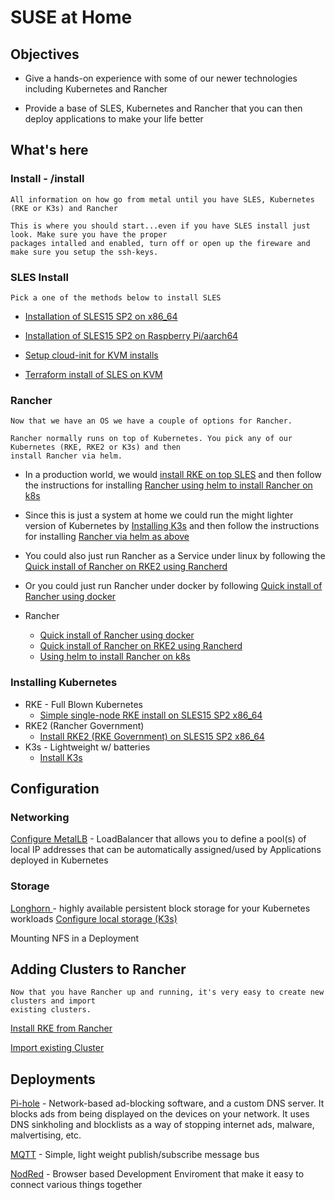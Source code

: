 # SUSE at Home

## Objectives

* Give a hands-on experience with some of our newer technologies including Kubernetes and Rancher

* Provide a base of SLES, Kubernetes and Rancher that you can then deploy applications to make your life better


## What's here

### Install - /install 
    All information on how go from metal until you have SLES, Kubernetes (RKE or K3s) and Rancher 
    
    This is where you should start...even if you have SLES install just look. Make sure you have the proper
    packages intalled and enabled, turn off or open up the fireware and make sure you setup the ssh-keys.

### SLES Install
    Pick a one of the methods below to install SLES

- <a href="install/InstallSLESonx86.md">Installation of SLES15 SP2 on  x86_64</a>
- <a href="install/InstallSLESonRPi.md">Installation of SLES15 SP2 on Raspberry Pi/aarch64</a>

- <a href="install/InstallSLE15-JeOS-KVM-Cloud-init.md">Setup cloud-init for KVM installs</a>
- <a href="https://github.com/zoopster/junk/tree/master/tf-sles15-cloudinit">Terraform install of SLES on KVM</a>



### Rancher
    Now that we have an OS we have a couple of options for Rancher.

    Rancher normally runs on top of Kubernetes. You pick any of our Kubernetes (RKE, RKE2 or K3s) and then 
    install Rancher via helm.  

- In a production world, we would <a href="install/InstallRKEonSLES15x86_64.md">install RKE on top SLES</a> and then
  follow the instructions for installing <a href="install/InstallRancher-Helm.md">Rancher using helm to install Rancher
  on k8s</a>

- Since this is just a system at home we could run the might lighter version of Kubernetes by <a href="install/InstallK3s.md">Installing K3s</a>
  and then follow the instructions for installing <a href="install/InstallRancher-Helm.md">Rancher via helm as above</a>

- You could also just run Rancher as a Service under linux by following the <a href="install/InstallRancher-Rancherd.md">Quick install of Rancher on RKE2 using Rancherd</a>

- Or you could just run Rancher under docker by following <a href="install/InstallRancher-Docker.md">Quick install of Rancher using docker</a>

- Rancher
  - <a href="install/InstallRancher-Docker.md">Quick install of Rancher using docker</a>
  - <a href="install/InstallRancher-Rancherd.md">Quick install of Rancher on RKE2 using Rancherd</a>
  - <a href="install/InstallRancher-Helm.md">Using helm to install Rancher on k8s</a>

### Installing Kubernetes

- RKE - Full Blown Kubernetes
  - <a href="install/InstallRKEonSLES15x86_64.md">Simple single-node RKE install on SLES15 SP2 x86_64</a>
- RKE2 (Rancher Government)
  - <a href="install/InstallRKE2onSLE.md">Install RKE2 (RKE Government) on SLES15 SP2 x86_64</a>
- K3s - Lightweight w/ batteries 
  - <a href="install/InstallK3s.md">Install K3s</a>

## Configuration 

### Networking

   <a href="install/InstallMetalLB.md">Configure MetalLB</a> - LoadBalancer that allows you to define a pool(s) of local
   IP addresses that can be automatically assigned/used by Applications deployed in Kubernetes 

### Storage 

<a href="install/InstallLonghorn.md">Longhorn </a>- highly available persistent block storage for your Kubernetes workloads
<a href="install/Lab-LocalStorage">Configure local storage (K3s)</a>

Mounting NFS in a Deployment

## Adding Clusters to Rancher

    Now that you have Rancher up and running, it's very easy to create new clusters and import
    existing clusters.

<a href="install/InstallRKEfromRancher">Install RKE from Rancher</a>

<a href="install/ImportClusterRancher">Import existing Cluster</a>


## Deployments

<a href="deployments/Pi-hole">Pi-hole</a>  - Network-based ad-blocking software, and a custom DNS server. It blocks ads
from being displayed on the devices on your network. It uses DNS sinkholing and blocklists as a way of stopping internet
ads, malware, malvertising, etc. 

<a href="deployments/Pi-MQTT">MQTT</a> - Simple, light weight publish/subscribe message bus

<a href="deployments/NodeRed">NodRed</a> - Browser based Development Enviroment that make it easy to connect various 
things together




